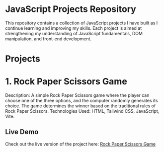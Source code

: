 # JavaScript Projects Repository
This repository contains a collection of JavaScript projects I have built as I continue learning and improving my skills. Each project is aimed at strengthening my understanding of JavaScript fundamentals, DOM manipulation, and front-end development.

# Projects
# 1. Rock Paper Scissors Game

Description: A simple Rock Paper Scissors game where the player can choose one of the three options, and the computer randomly generates its choice. The game determines the winner based on the traditional rules of Rock Paper Scissors.
Technologies Used: HTML, Tailwind CSS, JavaScript, Vite.

## Live Demo

Check out the live version of the project here: [Rock Paper Scissors Game](https://your-github-username.github.io/repository-name/)

